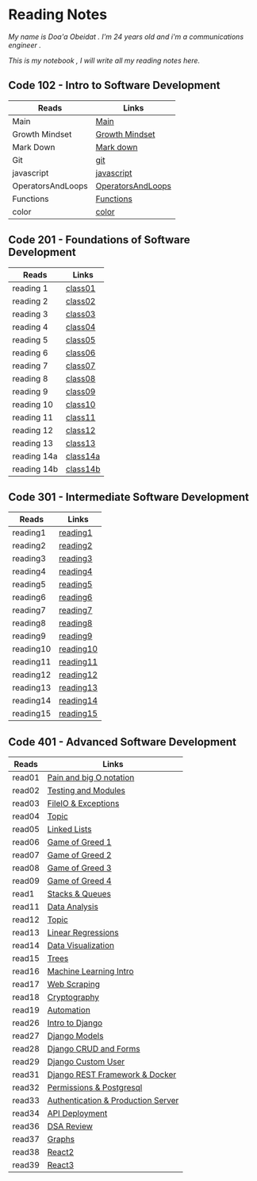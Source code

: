 # Reading Notes

*My name is Doa'a Obeidat . I'm 24 years old and i'm a communications engineer .*

  *This is my notebook , I will write all my reading notes here.*

## Code 102 - Intro to Software Development

| Reads             | Links                                                                |
| ----------------- | -------------------------------------------------------------------- |
| Main              | [Main](https://doaa-1996.github.io/reading-notes/)                   |
| Growth Mindset    | [Growth Mindset](https://doaa-1996.github.io/reading-notes/read1)    |
| Mark Down         | [Mark down](https://doaa-1996.github.io/reading-notes/markdown)      |
| Git               | [git](https://doaa-1996.github.io/reading-notes/git)                 |
| javascript        | [javascript](https://doaa-1996.github.io/reading-notes/javascript)   |
| OperatorsAndLoops | [OperatorsAndLoops](https://doaa-1996.github.io/reading-notes/Read5) |
| Functions         | [Functions](https://doaa-1996.github.io/reading-notes/functions)     |
| color             | [color](https://doaa-1996.github.io/reading-notes/color)             |

## Code 201 - Foundations of Software Development

| Reads       | Links                                                          |
| ----------- | -------------------------------------------------------------- |
| reading 1   | [class01](https://doaa-1996.github.io/reading-notes/class01)   |
| reading 2   | [class02](https://doaa-1996.github.io/reading-notes/class02)   |
| reading 3   | [class03](https://doaa-1996.github.io/reading-notes/class03)   |
| reading 4   | [class04](https://doaa-1996.github.io/reading-notes/class04)   |
| reading 5   | [class05](https://doaa-1996.github.io/reading-notes/class05)   |
| reading 6   | [class06](https://doaa-1996.github.io/reading-notes/class06)   |
| reading 7   | [class07](https://doaa-1996.github.io/reading-notes/class07)   |
| reading 8   | [class08](https://doaa-1996.github.io/reading-notes/class08)   |
| reading 9   | [class09](https://doaa-1996.github.io/reading-notes/class09)   |
| reading 10  | [class10](https://doaa-1996.github.io/reading-notes/class10)   |
| reading 11  | [class11](https://doaa-1996.github.io/reading-notes/class11)   |
| reading 12  | [class12](https://doaa-1996.github.io/reading-notes/class12)   |
| reading 13  | [class13](https://doaa-1996.github.io/reading-notes/class13)   |
| reading 14a | [class14a](https://doaa-1996.github.io/reading-notes/class14a) |
| reading 14b | [class14b](https://doaa-1996.github.io/reading-notes/class14b) |

## Code 301 - Intermediate Software Development

| Reads     | Links                                                            |
| --------- | ---------------------------------------------------------------- |
| reading1  | [reading1](https://doaa-1996.github.io/reading-notes/reading1)   |
| reading2  | [reading2](https://doaa-1996.github.io/reading-notes/reading2)   |
| reading3  | [reading3](https://doaa-1996.github.io/reading-notes/reading3)   |
| reading4  | [reading4](https://doaa-1996.github.io/reading-notes/reading4)   |
| reading5  | [reading5](https://doaa-1996.github.io/reading-notes/reading5)   |
| reading6  | [reading6](https://doaa-1996.github.io/reading-notes/reading6)   |
| reading7  | [reading7](https://doaa-1996.github.io/reading-notes/reading7)   |
| reading8  | [reading8](https://doaa-1996.github.io/reading-notes/reading8)   |
| reading9  | [reading9](https://doaa-1996.github.io/reading-notes/reading9)   |
| reading10 | [reading10](https://doaa-1996.github.io/reading-notes/reading10) |
| reading11 | [reading11](https://doaa-1996.github.io/reading-notes/reading11) |
| reading12 | [reading12](https://doaa-1996.github.io/reading-notes/reading12) |
| reading13 | [reading13](https://doaa-1996.github.io/reading-notes/reading13) |
| reading14 | [reading14](https://doaa-1996.github.io/reading-notes/reading14) |
| reading15 | [reading15](https://doaa-1996.github.io/reading-notes/reading15) |

## Code 401 - Advanced Software Development

| Reads  | Links                                                                                  |
| ------ | -------------------------------------------------------------------------------------- |
| read01 | [Pain and big O notation](https://doaa-1996.github.io/reading-notes/read01)            |
| read02 | [Testing and Modules](https://doaa-1996.github.io/reading-notes/read02)                |
| read03 | [FileIO & Exceptions](https://doaa-1996.github.io/reading-notes/read03)                |
| read04 | [Topic](https://doaa-1996.github.io/reading-notes/read04)                              |
| read05 | [Linked Lists](https://doaa-1996.github.io/reading-notes/read05)                       |
| read06 | [Game of Greed 1](https://doaa-1996.github.io/reading-notes/read06)                    |
| read07 | [Game of Greed 2](https://doaa-1996.github.io/reading-notes/read07)                    |
| read08 | [Game of Greed 3](https://doaa-1996.github.io/reading-notes/read08)                    |
| read09 | [Game of Greed 4](https://doaa-1996.github.io/reading-notes/read09)                    |
| read1  | [Stacks & Queues](https://doaa-1996.github.io/reading-notes/read010)                   |
| read11 | [Data Analysis](https://doaa-1996.github.io/reading-notes/read011)                     |
| read12 | [Topic](https://doaa-1996.github.io/reading-notes/read012)                             |
| read13 | [Linear Regressions](https://doaa-1996.github.io/reading-notes/read013)                |
| read14 | [Data Visualization](https://doaa-1996.github.io/reading-notes/read014)                |
| read15 | [Trees](https://doaa-1996.github.io/reading-notes/read015)                             |
| read16 | [Machine Learning Intro](https://doaa-1996.github.io/reading-notes/read016)            |
| read17 | [Web Scraping](https://doaa-1996.github.io/reading-notes/read017)                      |
| read18 | [Cryptography](https://doaa-1996.github.io/reading-notes/read018)                      |
| read19 | [Automation](https://doaa-1996.github.io/reading-notes/read019)                        |
| read26 | [Intro to Django](https://doaa-1996.github.io/reading-notes/read26)                    |
| read27 | [Django Models](https://doaa-1996.github.io/reading-notes/read27)                      |
| read28 | [Django CRUD and Forms](https://doaa-1996.github.io/reading-notes/read28)              |
| read29 | [Django Custom User](https://doaa-1996.github.io/reading-notes/read29)                 |
| read31 | [Django REST Framework & Docker](https://doaa-1996.github.io/reading-notes/read31)     |
| read32 | [Permissions & Postgresql](https://doaa-1996.github.io/reading-notes/read32)           |
| read33 | [Authentication & Production Server](https://doaa-1996.github.io/reading-notes/read33) |
| read34 | [API Deployment](https://doaa-1996.github.io/reading-notes/read34)                     |
| read36 | [DSA Review](https://doaa-1996.github.io/reading-notes/read36)                         |
| read37 | [Graphs](https://doaa-1996.github.io/reading-notes/read37)                             |
| read38 | [React2](https://doaa-1996.github.io/reading-notes/read38)                             |
| read39 | [React3](https://doaa-1996.github.io/reading-notes/read39)                             |
